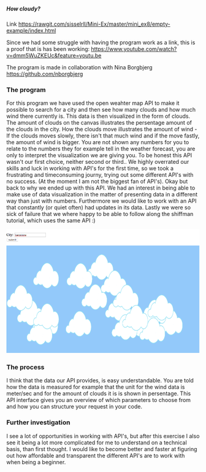 ##### How cloudy? 

Link  https://rawgit.com/sisselrll/Mini-Ex/master/mini_ex8/empty-example/index.html

Since we had some struggle with having the program work as a link, this is a proof that is has been working: 
https://www.youtube.com/watch?v=dmm5WuZKEUc&feature=youtu.be 

The program is made in collaboration with Nina Borgbjerg https://github.com/nborgbjerg 

### The program

For this program we have used the open weahter map API to make it possible to search for a city and then see how many clouds and how much wind there currently is. This data is then visualized in the form of clouds. The amount of clouds on the canvas illustrates the persentage amount of the clouds in the city. How the clouds move illustrates the amount of wind - If the clouds moves slowly, there isn't that much wind and if the move fastly, the amount of wind is bigger. You are not shown any numbers for you to relate to the numbers they for example tell in the weather forecast, you are only to interpret the visualization we are giving you.
To be honest this API wasn't our first choice, neither second or third.. We highly overrated our skills and luck in working with API's for the first time, so we took a frustrating and timeconsuming journy, trying out some different API's with no success. (At the moment I am not the biggest fan of API's). Okay but back to why we ended up with this API. We had an interest in being able to make use of data visualization in the matter of presenting data in a different way than just with numbers. Furthermore we would like to work with an API that constantly (or quiet often) had updates in its data. Lastly we were so sick of failure that we where happy to be able to follow along the shiffman tutorial, which uses the same API :) 

![alt text](skyeroverbyer.png)

### The process 
I think that the data our API provides, is easy understandable. You are told how the data is measured for example that the unit for the wind data is meter/sec and for the amount of clouds it is is shown in persentage. This API interface gives you an overview of which parameters to choose from and how you can structure your request in your code. 

### Further investigation 

I see a lot of opportunities in working with API's, but after this exercise I also see it being a lot more complicated for me to understand on a technical basis, than first thought. I would like to become better and faster at figuring out how affordable and transparent the different API's are to work with when being a beginner. 

